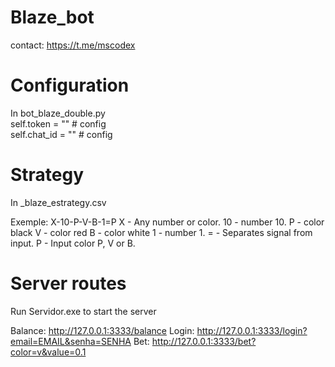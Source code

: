 # Blaze_bot
contact: https://t.me/mscodex

# Configuration
  In bot_blaze_double.py  
  self.token = "" # config  
  self.chat_id = "" # config  

# Strategy
In _blaze_estrategy.csv

Exemple: X-10-P-V-B-1=P
X - Any number or color.
10 - number 10.
P -  color black
V - color red
B - color white
1 - number 1.
= - Separates signal from input.
P - Input color P, V or B.

# Server routes
Run Servidor.exe to start the server

Balance: http://127.0.0.1:3333/balance
Login: http://127.0.0.1:3333/login?email=EMAIL&senha=SENHA
Bet: http://127.0.0.1:3333/bet?color=v&value=0.1
